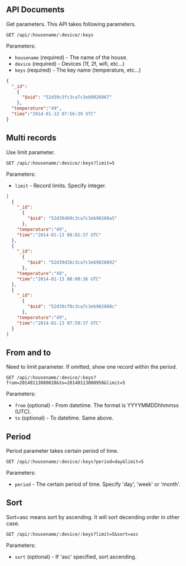 ## API Documents

Get parameters.
This API takes following parameters.

```
GET /api/:housename/:device/:keys
```

Parameters:

+ `housename` (required) - The name of the house.
+ `device` (required) - Devices (1f, 2f, wifi, etc...)
+ `keys` (required) - The key name (temperature, etc...)

```json
{
  "_id":
    {
      "$oid": "52d39c3fc3ca7c3eb9026067"
    },
  "temperature":"49",
  "time":"2014-01-13 07:56:39 UTC"
}

```

## Multi records

Use limit parameter.

```
GET /api/:housename/:device/:keys?limit=5
```

Parameters:

+ `limit` - Record limits. Specify integer.

```json
[
  {
    "_id":
      {
        "$oid": "52d39d69c3ca7c3eb90260a5"
      },
    "temperature":"49",
    "time":"2014-01-13 08:01:37 UTC"
  },
  {
    "_id":
      {
        "$oid": "52d39d26c3ca7c3eb9026092"
      },
    "temperature":"49",
    "time":"2014-01-13 08:00:36 UTC"
  },
  {
    "_id":
      {
        "$oid": "52d39cf0c3ca7c3eb902608c"
      },
    "temperature":"49",
    "time":"2014-01-13 07:59:37 UTC"
  }
]
```

## From and to

Need to limit parameter. If omitted, show one record within the period.

```
GET /api/:housename/:device/:keys?from=20140113080810&to=20140113080950&limit=5
```

Parameters:

+ `from` (optional) - From datetime. The format is YYYYMMDDhhmmss (UTC).
+ `to` (optional) - To datetime. Same above.

## Period

Period parameter takes certain period of time.

```
GET /api/:housename/:device/:keys?period=day&limit=5
```

Parameters:

+ `period` - The certain period of time. Specify 'day', 'week' or 'month'.

## Sort

Sort=asc means sort by ascending. It will sort decending order in other case.

```
GET /api/:housename/:device/:keys?limit=5&sort=asc
```

Parameters:

+ `sort` (optional) - If 'asc' specified, sort ascending.

